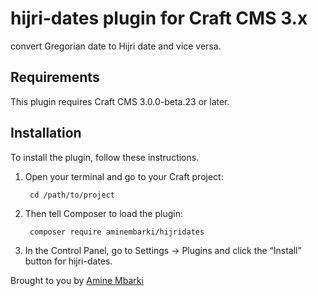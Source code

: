# hijri-dates plugin for Craft CMS 3.x

 convert Gregorian date to Hijri date and vice versa.

 

## Requirements

This plugin requires Craft CMS 3.0.0-beta.23 or later.

## Installation

To install the plugin, follow these instructions.

1. Open your terminal and go to your Craft project:

        cd /path/to/project

2. Then tell Composer to load the plugin:

        composer require aminembarki/hijridates

3. In the Control Panel, go to Settings → Plugins and click the “Install” button for hijri-dates.

Brought to you by [Amine Mbarki](https://github.com/aminembarki)
